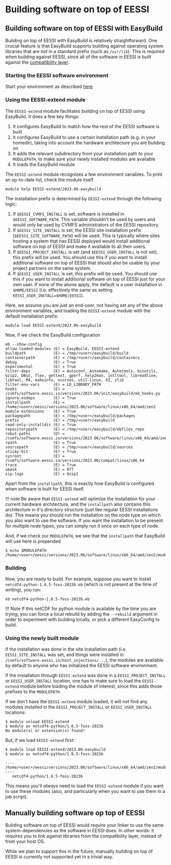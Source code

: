 # Building software on top of EESSI

## Building software on top of EESSI with EasyBuild
Building on top of EESSI with EasyBuild is relatively straightforward. One crucial feature is that EasyBuild supports building against operating system libraries that are _not_ in a standard prefix (such as `/usr/lib`). This is required when building against EESSI, since all of the software in EESSI is built against the [compatibility layer](../compatibility_layer.md).

### Starting the EESSI software environment
Start your environment as described [here](../using_eessi/setting_up_environment.md)

### Using the EESSI-extend module
The `EESSI-extend` module facilitates building on top of EESSI using EasyBuild. It does a few key things:

1. It configures EasyBuild to match how the rest of the EESSI software is built
2. It configures EasyBuild to use a certain installation path (e.g. in your homedir), taking into account the hardware architecture you are building on
3. It adds the relevant subdirectory from your installation path to your `MODULEPATH`, to make sure your newly installed modules are available
4. It loads the EasyBuild module

The `EESSI-extend` module recognizes a few environment variables. To print an up-to-date list, check the module itself
```
module help EESSI-extend/2023.06-easybuild
```

The installation prefix is determined by `EESSI-extend` through the following logic:
1. If `$EESSI_CVMFS_INSTALL` is set, software is installed in `$EESSI_SOFTWARE_PATH`. This variable shouldn't be used by users and would only be used by CVMFS administrators of the EESSI repository.
2. If `$EESSI_SITE_INSTALL` is set, the EESSI site installation prefix (`$EESSI_SITE_SOFTWARE_PATH`) will be used. This is typically where sites hosting a system that has EESSI deployed would install additional software on top of EESSI and make it available to all their users.
3. If `$EESSI_PROJECT_INSTALL` is set (and `$EESSI_USER_INSTALL` is not set), this prefix will be used. You should use this if you want to install additional software on top of EESSI that should also be usable by your project partners on the same system.
4. If `$EESSI_USER_INSTALL` is set, this prefix will be used. You should use this if you want to install additional software on top of EESSI just for your own user.
If none of the above apply, the default is a user installation in `$HOME/EESSI` (i.e. effectively the same as setting `EESSI_USER_INSTALL=$HOME/EESSI`).

Here, we assume you are just an end-user, not having set any of the above environment variables, and loading the `EESSI-extend` module with the default installation prefix:

```
module load EESSI-extend/2023.06-easybuild
```

Now, if we check the EasyBuild configuration


```
eb --show-config
allow-loaded-modules (E) = EasyBuild, EESSI-extend
buildpath            (E) = /tmp/<user>/easybuild/build
containerpath        (E) = /tmp/<user>/easybuild/containers
debug                (E) = True
experimental         (E) = True
filter-deps          (E) = Autoconf, Automake, Autotools, binutils, bzip2, DBus, flex, gettext, gperf, help2man, intltool, libreadline, libtool, M4, makeinfo, ncurses, util-linux, XZ, zlib
filter-env-vars      (E) = LD_LIBRARY_PATH
hooks                (E) = /cvmfs/software.eessi.io/versions/2023.06/init/easybuild/eb_hooks.py
ignore-osdeps        (E) = True
installpath          (E) = /home/<user>/eessi/versions/2023.06/software/linux/x86_64/amd/zen2
module-extensions    (E) = True
packagepath          (E) = /tmp/<user>/easybuild/packages
prefix               (E) = /tmp/<user>/easybuild
read-only-installdir (E) = True
repositorypath       (E) = /tmp/<user>/easybuild/ebfiles_repo
robot-paths          (D) = /cvmfs/software.eessi.io/versions/2023.06/software/linux/x86_64/amd/zen2/software/EasyBuild/4.9.4/easybuild/easyconfigs
rpath                (E) = True
sourcepath           (E) = /tmp/<user>/easybuild/sources
sticky-bit           (E) = True
sysroot              (E) = /cvmfs/software.eessi.io/versions/2023.06/compat/linux/x86_64
trace                (E) = True
umask                (E) = 077
zip-logs             (E) = bzip2
```

Apart from the `installpath`, this is exactly how EasyBuild is configured when software is built for EESSI itself.

!!! note
    Be aware that `EESSI-extend` will optimize the installation for your current hardware architecture, and the `installpath` also contains this architecture in it's directory structure (just like regular EESSI installations do). This means you should run the installation on the node type on which you also want to use the software. If you want the installation to be present for multiple node types, you can simply run it once on each type of node.

And, if we check our `MODULEPATH`, we see that the `installpath` that EasyBuild will use here is prepended
```
$ echo $MODULEPATH
/home/<user>/eessi/versions/2023.06/software/linux/x86_64/amd/zen2/modules/all:...
```

### Building
Now, you are ready to build. For example, suppose you want to install `netcdf4-python-1.6.5-foss-2023b.eb` (which is not present at the time of writing), you run:

```
eb netcdf4-python-1.6.5-foss-2023b.eb
```

!!! Note
    If this netCDF for python module is available by the time you are trying, you can force a local rebuild by adding the `--rebuild` argument in order to experiment with building locally, or pick a different EasyConfig to build.

### Using the newly built module

If the installation was done in the site installation path (i.e. `EESSI_SITE_INSTALL` was set, and things were installed in `/cvmfs/software.eessi.io/host_injections/...`), the modules are available by default to anyone who has initialized the EESSI software environment.

If the installation through `EESSI-extend` was done in a `EESSI_PROJECT_INSTALL` or `EESSI_USER_INSTALL` location, one has to make sure to load the `EESSI-extend` module before loading the module of interest, since this adds those prefixes to the `MODULEPATH`.

If we don't have the `EESSI-extend` module loaded, it will not find any modules installed in the `EESSI_PROJECT_INSTALL` or `EESSI_USER_INSTALL` locations:
```
$ module unload EESSI-extend
$ module av netcdf4-python/1.6.5-foss-2023b
No module(s) or extension(s) found!
```

But, if we load `EESSI-extend` first:

```
$ module load EESSI-extend/2023.06-easybuild
$ module av netcdf4-python/1.6.5-foss-2023b

---- /home/<user>/eessi/versions/2023.06/software/linux/x86_64/amd/zen2/modules/all ----
   netcdf4-python/1.6.5-foss-2023b
```


This means you'll _always_ need to load the `EESSI-extend` module if you want to use these modules (also, and particularly when you want to use them in a job script).

## Manually building software op top of EESSI
Building software on top of EESSI would require your linker to use the same system-dependencies as the software in EESSI does. In other words: it requires you to link against libraries from the compatibility layer, instead of from your host OS.

While we plan to support this in the future, manually building on top of EESSI is currently not supported yet in a trivial way.
